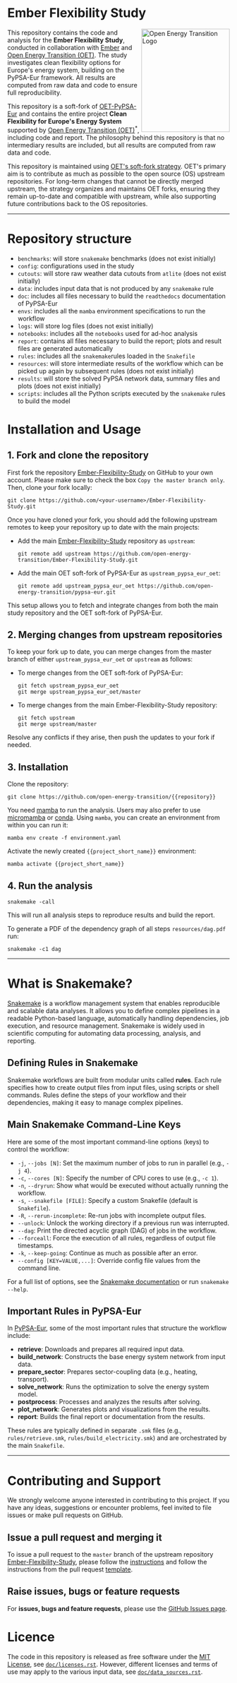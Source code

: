 <!--
SPDX-FileCopyrightText: Open Energy Transition gGmbH, Ember, and contributors to the Ember Flexibility Study
SPDX-License-Identifier: CC-BY-4.0
-->

# Ember Flexibility Study

<img src="https://raw.githubusercontent.com/open-energy-transition/Ember-Flexibility-Study/refs/heads/master/doc/img/ember_oet.png" alt="Open Energy Transition Logo" width="200" height="234" align="right">

This repository contains the code and analysis for the **Ember Flexibility Study**, conducted in collaboration with [Ember](https://ember-climate.org/) and [Open Energy Transition (OET)](https://openenergytransition.org/). The study investigates clean flexibility options for Europe's energy system, building on the PyPSA-Eur framework. All results are computed from raw data and code to ensure full reproducibility.

This repository is a soft-fork of [OET-PyPSA-Eur](https://github.com/open-energy-transition/pypsa-eur) and contains the entire project **Clean Flexibility for Europe's Energy System** supported by [Open Energy Transition (OET)](https://openenergytransition.org/)<sup>*</sup>, including code and report. The philosophy behind this repository is that no intermediary results are included, but all results are computed from raw data and code.

This repository is maintained using [OET's soft-fork strategy](https://open-energy-transition.github.io/handbook/docs/Engineering/SoftForkStrategy). OET's primary aim is to contribute as much as possible to the open source (OS) upstream repositories. For long-term changes that cannot be directly merged upstream, the strategy organizes and maintains OET forks, ensuring they remain up-to-date and compatible with upstream, while also supporting future contributions back to the OS repositories.

---

# Repository structure

* `benchmarks`: will store `snakemake` benchmarks (does not exist initially)
* `config`: configurations used in the study
* `cutouts`: will store raw weather data cutouts from `atlite` (does not exist initially)
* `data`: includes input data that is not produced by any `snakemake` rule
* `doc`: includes all files necessary to build the `readthedocs` documentation of PyPSA-Eur
* `envs`: includes all the `mamba` environment specifications to run the workflow
* `logs`: will store log files (does not exist initially)
* `notebooks`: includes all the `notebooks` used for ad-hoc analysis
* `report`: contains all files necessary to build the report; plots and result files are generated automatically
* `rules`: includes all the `snakemake`rules loaded in the `Snakefile`
* `resources`: will store intermediate results of the workflow which can be picked up again by subsequent rules (does not exist initially)
* `results`: will store the solved PyPSA network data, summary files and plots (does not exist initially)
* `scripts`: includes all the Python scripts executed by the `snakemake` rules to build the model

# Installation and Usage

## 1. Fork and clone the repository

First fork the repository [Ember-Flexibility-Study](https://github.com/open-energy-transition/Ember-Flexibility-Study/) on GitHub to your own account. Please make sure to check the box `Copy the master branch only`. Then, clone your fork locally:

    git clone https://github.com/<your-username>/Ember-Flexibility-Study.git

Once you have cloned your fork, you should add the following upstream remotes to keep your repository up to date with the main projects:

- Add the main [Ember-Flexibility-Study](https://github.com/open-energy-transition/Ember-Flexibility-Study/) repository as `upstream`:

      git remote add upstream https://github.com/open-energy-transition/Ember-Flexibility-Study.git

- Add the main OET soft-fork of PyPSA-Eur as `upstream_pypsa_eur_oet`:

      git remote add upstream_pypsa_eur_oet https://github.com/open-energy-transition/pypsa-eur.git

This setup allows you to fetch and integrate changes from both the main study repository and the OET soft-fork of PyPSA-Eur.

## 2. Merging changes from upstream repositories

To keep your fork up to date, you can merge changes from the master branch of either `upstream_pypsa_eur_oet` or `upstream` as follows:

- To merge changes from the OET soft-fork of PyPSA-Eur:

      git fetch upstream_pypsa_eur_oet
      git merge upstream_pypsa_eur_oet/master

- To merge changes from the main Ember-Flexibility-Study repository:

      git fetch upstream
      git merge upstream/master

Resolve any conflicts if they arise, then push the updates to your fork if needed.

## 3. Installation

Clone the repository:

    git clone https://github.com/open-energy-transition/{{repository}}

You need [mamba](https://mamba.readthedocs.io/en/latest/) to run the analysis. Users may also prefer to use [micromamba](https://mamba.readthedocs.io/en/latest/installation/micromamba-installation.html) or [conda](https://docs.conda.io/projects/conda/en/latest/index.html). Using `mamba`, you can create an environment from within you can run it:

    mamba env create -f environment.yaml

Activate the newly created `{{project_short_name}}` environment:

    mamba activate {{project_short_name}}

## 4. Run the analysis

    snakemake -call

This will run all analysis steps to reproduce results and build the report.

To generate a PDF of the dependency graph of all steps `resources/dag.pdf` run:

    snakemake -c1 dag

---

# What is Snakemake?

[Snakemake](https://snakemake.readthedocs.io/) is a workflow management system that enables reproducible and scalable data analyses. It allows you to define complex pipelines in a readable Python-based language, automatically handling dependencies, job execution, and resource management. Snakemake is widely used in scientific computing for automating data processing, analysis, and reporting.

## Defining Rules in Snakemake

Snakemake workflows are built from modular units called **rules**. Each rule specifies how to create output files from input files, using scripts or shell commands. Rules define the steps of your workflow and their dependencies, making it easy to manage complex pipelines.

## Main Snakemake Command-Line Keys

Here are some of the most important command-line options (keys) to control the workflow:

- `-j`, `--jobs [N]`: Set the maximum number of jobs to run in parallel (e.g., `-j 4`).
- `-c`, `--cores [N]`: Specify the number of CPU cores to use (e.g., `-c 1`).
- `-n`, `--dryrun`: Show what would be executed without actually running the workflow.
- `-s`, `--snakefile [FILE]`: Specify a custom Snakefile (default is `Snakefile`).
- `-R`, `--rerun-incomplete`: Re-run jobs with incomplete output files.
- `--unlock`: Unlock the working directory if a previous run was interrupted.
- `--dag`: Print the directed acyclic graph (DAG) of jobs in the workflow.
- `--forceall`: Force the execution of all rules, regardless of output file timestamps.
- `-k`, `--keep-going`: Continue as much as possible after an error.
- `--config [KEY=VALUE,...]`: Override config file values from the command line.

For a full list of options, see the [Snakemake documentation](https://snakemake.readthedocs.io/en/stable/executing/cli.html) or run `snakemake --help`.

## Important Rules in PyPSA-Eur

In [PyPSA-Eur](https://github.com/PyPSA/pypsa-eur), some of the most important rules that structure the workflow include:

- **retrieve**: Downloads and prepares all required input data.
- **build_network**: Constructs the base energy system network from input data.
- **prepare_sector**: Prepares sector-coupling data (e.g., heating, transport).
- **solve_network**: Runs the optimization to solve the energy system model.
- **postprocess**: Processes and analyzes the results after solving.
- **plot_network**: Generates plots and visualizations from the results.
- **report**: Builds the final report or documentation from the results.

These rules are typically defined in separate `.smk` files (e.g., `rules/retrieve.smk`, `rules/build_electricity.smk`) and are orchestrated by the main `Snakefile`.

---

# Contributing and Support

We strongly welcome anyone interested in contributing to this project. If you have any ideas, suggestions or encounter problems, feel invited to file issues or make pull requests on GitHub.

## Issue a pull request and merging it
To issue a pull request to the `master` branch of the upstream repository [Ember-Flexibility-Study](https://github.com/open-energy-transition/Ember-Flexibility-Study/), please follow the [instructions](https://docs.github.com/en/pull-requests/collaborating-with-pull-requests/proposing-changes-to-your-work-with-pull-requests/creating-a-pull-request) and follow the instructions from the pull request [template](https://github.com/open-energy-transition/Ember-Flexibility-Study/blob/master/.github/pull_request_template.md).

## Raise issues, bugs or feature requests
For **issues, bugs and feature requests**, please use the [GitHub Issues page](https://github.com/open-energy-transition/{{repository}}/issues).

# Licence

The code in this repository is released as free software under the [MIT License](https://opensource.org/licenses/MIT), see [`doc/licenses.rst`](doc/licenses.rst). However, different licenses and terms of use may apply to the various input data, see [`doc/data_sources.rst`](doc/data_sources.rst).